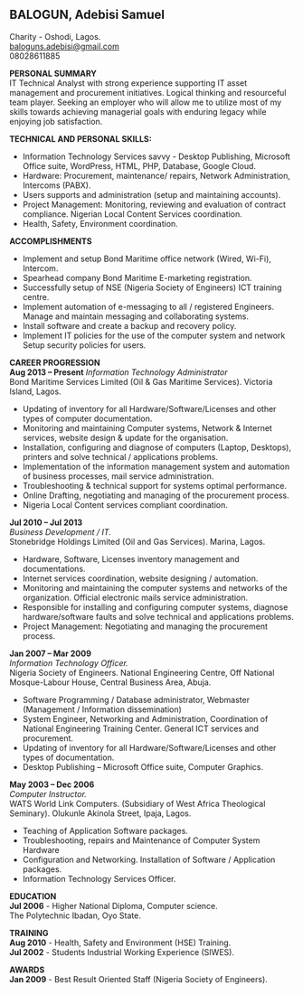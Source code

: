 ## BALOGUN, Adebisi Samuel
Charity - Oshodi, Lagos.  
baloguns.adebisi@gmail.com  
08028611885


**PERSONAL SUMMARY**   
IT Technical Analyst with strong experience supporting IT asset management and procurement initiatives. Logical thinking and resourceful team player. Seeking an employer who will allow me to utilize most of my skills towards achieving managerial goals with enduring legacy while enjoying job satisfaction.  


**TECHNICAL AND PERSONAL SKILLS:**  
- Information Technology Services savvy - Desktop Publishing, Microsoft Office suite, WordPress, HTML, PHP, Database, Google Cloud.
- Hardware: Procurement, maintenance/ repairs, Network Administration, Intercoms (PABX).
- Users supports and administration (setup and maintaining accounts).
- Project Management: Monitoring, reviewing and evaluation of contract compliance. Nigerian Local Content Services coordination. 
- Health, Safety, Environment coordination. 


**ACCOMPLISHMENTS**    
- Implement and setup Bond Maritime office network (Wired, Wi-Fi), Intercom. 
- Spearhead company Bond Maritime E-marketing registration.
- Successfully setup of NSE (Nigeria Society of Engineers) ICT training centre. 
- Implement automation of e-messaging to all / registered Engineers. Manage and maintain messaging and collaborating systems.
- Install software and create a backup and recovery policy.
- Implement IT policies for the use of the computer system and network Setup security policies for users.


**CAREER PROGRESSION**     
**Aug 2013 – Present**
*Information Technology Administrator*  
Bond Maritime Services Limited (Oil & Gas Maritime Services). Victoria Island, Lagos.  
- Updating of inventory for all Hardware/Software/Licenses and other types of computer documentation. 
- Monitoring and maintaining Computer systems, Network & Internet services, website design & update for the organisation.
- Installation, configuring and diagnose of computers (Laptop, Desktops), printers and solve technical / applications problems. 
- Implementation of the information management system and automation of business processes, mail service administration. 
- Troubleshooting & technical support for systems optimal performance.
- Online Drafting, negotiating and managing of the procurement process. 
- Nigeria Local Content services compliant coordination.


**Jul 2010 – Jul 2013**  
*Business Development / IT.*  
Stonebridge Holdings Limited (Oil and Gas Services). Marina, Lagos.
- Hardware, Software, Licenses inventory management and documentations.
- Internet services coordination, website designing / automation.
- Monitoring and maintaining the computer systems and networks of the organization. Official electronic mails service administration.
- Responsible for installing and configuring computer systems, diagnose hardware/software faults and solve technical and applications problems.
- Project Management: Negotiating and managing the procurement process.


**Jan 2007 – Mar 2009**  
*Information Technology Officer.*  
Nigeria Society of Engineers. National Engineering Centre, Off National Mosque-Labour House, Central Business Area, Abuja.  
- Software Programming / Database administrator, Webmaster (Management / Information dissemination)
- System Engineer, Networking and Administration, Coordination of National Engineering Training Center. General ICT services and procurement.
- Updating of inventory for all Hardware/Software/Licenses and other types of documentation. 
- Desktop Publishing – Microsoft Office suite, Computer Graphics.


**May 2003 – Dec 2006**  
*Computer Instructor.*    
WATS World Link Computers. (Subsidiary of West Africa Theological Seminary).
Olukunle Akinola Street, Ipaja, Lagos.
- Teaching of Application Software packages.
- Troubleshooting, repairs and Maintenance of Computer System Hardware
- Configuration and Networking. Installation of Software / Application packages.
- Information Technology Services Officer.


**EDUCATION**  
**Jul 2006** - Higher National Diploma, Computer science.    
The Polytechnic Ibadan, Oyo State.

**TRAINING**  
**Aug 2010** - Health, Safety and Environment (HSE) Training.  
**Jul 2002** - Students Industrial Working Experience (SIWES).


**AWARDS**  
**Jan 2009** - Best Result Oriented Staff (Nigeria Society of Engineers).
